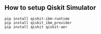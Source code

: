 ## How to setup Qiskit Simulator

````
pip install qiskit-ibm-runtime
pip install qiskit_ibm_provider
pip install qiskit qiskit-aer

````